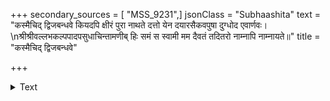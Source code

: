+++
secondary_sources = [ "MSS_9231",]
jsonClass = "Subhaashita"
text = "कस्मैचिद् द्विजबन्धवे कियदपि क्षीरं पुरा नाथते दत्तो येन दयारसैकवपुषा दुग्धोद एवार्णवः।  \nश्रीश्रीवल्लभकल्पपादपसुधाचिन्तामणीब् हिः समं स स्वामी मम दैवतं तदितरो नाम्नापि नाम्नायते॥"
title = "कस्मैचिद् द्विजबन्धवे"

+++

<details><summary>Text</summary>

कस्मैचिद् द्विजबन्धवे कियदपि क्षीरं पुरा नाथते दत्तो येन दयारसैकवपुषा दुग्धोद एवार्णवः।  
श्रीश्रीवल्लभकल्पपादपसुधाचिन्तामणीब् हिः समं स स्वामी मम दैवतं तदितरो नाम्नापि नाम्नायते॥
</details>
